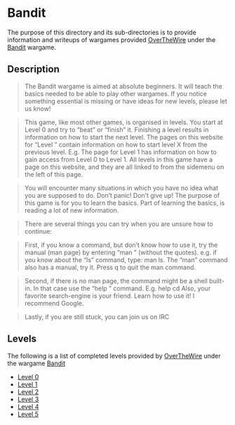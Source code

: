 # Bandit

The purpose of this directory and its sub-directories is to provide information and writeups of wargames provided [OverTheWire](http://overthewire.org/wargames/) under the [Bandit](http://overthewire.org/wargames/bandit/) wargame.

## Description
> The Bandit wargame is aimed at absolute beginners. It will teach the basics needed to be able to play other wargames. If you notice something essential is missing or have ideas for new levels, please let us know!  

> This game, like most other games, is organised in levels. You start at Level 0 and try to “beat” or “finish” it. Finishing a level results in information on how to start the next level. The pages on this website for “Level <X>” contain information on how to start level X from the previous level. E.g. The page for Level 1 has information on how to gain access from Level 0 to Level 1. All levels in this game have a page on this website, and they are all linked to from the sidemenu on the left of this page.  
  
> You will encounter many situations in which you have no idea what you are supposed to do. Don’t panic! Don’t give up! The purpose of this game is for you to learn the basics. Part of learning the basics, is reading a lot of new information.  

> There are several things you can try when you are unsure how to continue:  

> First, if you know a command, but don’t know how to use it, try the manual (man page) by entering “man <command>” (without the quotes). e.g. if you know about the “ls” command, type: man ls. The “man” command also has a manual, try it. Press q to quit the man command.  

> Second, if there is no man page, the command might be a shell built-in. In that case use the “help <X>” command. E.g. help cd
Also, your favorite search-engine is your friend. Learn how to use it! I recommend Google.  
  
> Lastly, if you are still stuck, you can join us on IRC

## Levels
The following is a list of completed levels provided by [OverTheWire](http://overthewire.org/wargames/) under the wargame [Bandit](http://overthewire.org/wargames/bandit/) 
- [Level 0](https://github.com/JFarina5/Cyber-Writeups/tree/master/overthewire/Bandit/Level%200)
- [Level 1](https://github.com/JFarina5/Cyber-Writeups/tree/master/overthewire/Bandit/Level%201)
- [Level 2](https://github.com/JFarina5/Cyber-Writeups/tree/master/overthewire/Bandit/Level%202)
- [Level 3](https://github.com/JFarina5/Cyber-Writeups/tree/master/overthewire/Bandit/Level%203)
- [Level 4](https://github.com/JFarina5/Cyber-Writeups/tree/master/overthewire/Bandit/Level%204)
- [Level 5](https://github.com/JFarina5/Cyber-Writeups/tree/master/overthewire/Bandit/Level%205)
